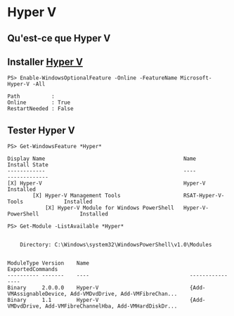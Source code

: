 # Hyper V 

## Qu'est-ce que Hyper V


## Installer [Hyper V](https://docs.microsoft.com/en-us/virtualization/hyper-v-on-windows/quick-start/enable-hyper-v)

```
PS> Enable-WindowsOptionalFeature -Online -FeatureName Microsoft-Hyper-V -All

Path          :
Online        : True
RestartNeeded : False
```


## Tester Hyper V

```
PS> Get-WindowsFeature *Hyper*

Display Name                                            Name                       Install State
------------                                            ----                       -------------
[X] Hyper-V                                             Hyper-V                        Installed
        [X] Hyper-V Management Tools                    RSAT-Hyper-V-Tools             Installed
            [X] Hyper-V Module for Windows PowerShell   Hyper-V-PowerShell             Installed
```


```
PS> Get-Module -ListAvailable *Hyper*


    Directory: C:\Windows\system32\WindowsPowerShell\v1.0\Modules


ModuleType Version    Name                                ExportedCommands
---------- -------    ----                                ----------------
Binary     2.0.0.0    Hyper-V                             {Add-VMAssignableDevice, Add-VMDvdDrive, Add-VMFibreChan...
Binary     1.1        Hyper-V                             {Add-VMDvdDrive, Add-VMFibreChannelHba, Add-VMHardDiskDr...

```
